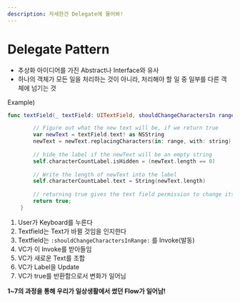 ```yaml
---
description: 자세한건 Delegate에 물어봐!
---
```


# Delegate Pattern

* 추상화 아이디어를 가진 Abstract나 Interface와 유사
* 하나의 객체가 모든 일을 처리하는 것이 아니라, 처리해야 할 일 중 일부를 다른 객체에 넘기는 것

Example\)

```swift
func textField(_ textField: UITextField, shouldChangeCharactersIn range: NSRange, replacementString string: String) -> Bool {

        // Figure out what the new text will be, if we return true
        var newText = textField.text! as NSString
        newText = newText.replacingCharacters(in: range, with: string) as NSString
        
        // hide the label if the newText will be an empty string
        self.characterCountLabel.isHidden = (newText.length == 0)
        
        // Write the length of newText into the label
        self.characterCountLabel.text = String(newText.length)
        
        // returning true gives the text field permission to change its text
        return true;
    }
```

1. User가 Keyboard를 누른다
2. Textfield는 Text가 바뀔 것임을 인지한다
3. Textfield는 `:shouldChangeCharactersInRange:` 를 Invoke\(발동\)
4. VC가 이 Invoke를 받아들임
5. VC가 새로운 Text를 조합
6. VC가 Label을 Update
7. VC가 true를 반환함으로서 변화가 일어님

**1~7의 과정을 통해 우리가 일상생활에서 썼던 Flow가 일어남!**

